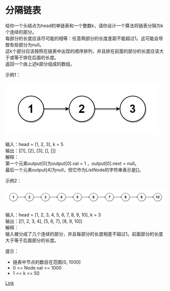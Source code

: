 <h1>分隔链表</h1>

给你一个头结点为head的单链表和一个整数k，请你设计一个算法将链表分隔为k个连续的部分。</br>
每部分的长度应该尽可能的相等：任意两部分的长度差距不能超过1。这可能会导致有些部分为null。</br>
这k个部分应该按照在链表中出现的顺序排列，并且排在前面的部分的长度应该大于或等于排在后面的长度。</br>
返回一个由上述k部分组成的数组。</br>

示例1：</br>
</br>![](./image/1.jpg)</br></br>
输入：head = [1, 2, 3], k = 5</br>
输出：[[1], [2], [3], [], []]</br>
解释：</br>
第一个元素output[0]为output[0].val = 1 ，output[0].next = null。</br>
最后一个元素output[4]为null，但它作为ListNode的字符串表示是[]。</br>

示例2：</br>
</br>![](./image/2.jpg)</br></br>
输入：head = [1, 2, 3, 4, 5, 6, 7, 8, 9, 10], k = 3</br>
输出：[[1, 2, 3, 4], [5, 6, 7], [8, 9, 10]]</br>
解释：</br>
输入被分成了几个连续的部分，并且每部分的长度相差不超过1。前面部分的长度大于等于后面部分的长度。</br>

提示：
- 链表中节点的数目在范围[0, 1000]
- 0 <= Node.val <= 1000
- 1 <= k <= 50

[Link](https://leetcode-cn.com/problems/split-linked-list-in-parts/)